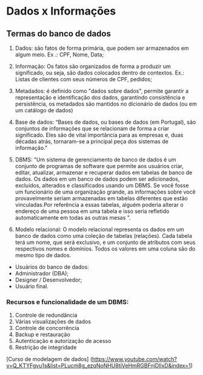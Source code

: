 # Dados x Informações

## Termas do banco de dados

1. Dados: são fatos de forma primária, que podem ser armazenados em algum meio.
Ex .: CPF, Nome, Data;


1. Informação: Os fatos são organizados de forma a produzir um significado, ou seja, são dados colocados dentro de contextos.
Ex.: Listas de clientes com seus números de CPF, pedidos;


1. Metadados: é definido como "dados sobre dados", permite garantir a representação e identificação dos dados, garantindo consistência e persistência, os metadados são mantidos no dicionário de dados (ou em um catálogo de dados)


1. Base de dados: “Bases de dados, ou bases de dados (em Portugal), são conjuntos de informações que se relacionam de forma a criar significado. Eles são de vital importância para as empresas e, duas décadas atrás, tornaram-se a principal peça dos sistemas de informação."


1. DBMS: "Um sistema de gerenciamento de banco de dados é um conjunto de programas de software que permite aos usuários criar, editar, atualizar, armazenar e recuperar dados em tabelas de banco de dados. Os dados em um banco de dados podem ser adicionados, excluídos, alterados e classificados usando um DBMS. Se você fosse um funcionário de uma organização grande, as informações sobre você provavelmente seriam armazenadas em tabelas diferentes que estão vinculadas.Por referência a essas tabelas, alguém poderia alterar o endereço de uma pessoa em uma tabela e isso seria refletido automaticamente em todas as outras mesas ".


1. Modelo relacional: O modelo relacional representa os dados em um banco de dados como uma coleção de tabelas (relações). Cada tabela terá um nome, que será exclusivo, e um conjunto de atributos com seus respectivos nomes e domínios. Todos os valores em uma coluna são do mesmo tipo de dados.


* Usuários do banco de dados:
* Administrador (DBA);
* Designer / Desenvolvedor;
* Usuário final.


### Recursos e funcionalidade de um DBMS:
1. Controle de redundância
1. Várias visualizações de dados
1. Controle de concorrência
1. Backup e restauração
1. Autenticação e autorização de acesso
1. Restrição de integridade

[Curso de modelagem de dados] (https://www.youtube.com/watch?v=Q_KTYFgvu1s&list=PLucm8g_ezqNoNHU8tjVeHmRGBFnjDIlxD&index=1)
